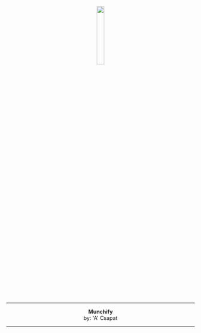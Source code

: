 <center><img src='https://munchify.hu/img/munchify_logo1.png' style='width: 20%;'></img>
<hr>
<b>Munchify</b><br>by: 'A' Csapat
</center>
<hr>
